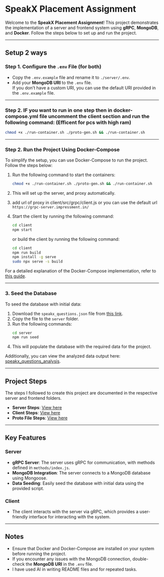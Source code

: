# SpeakX Placement Assignment

Welcome to the **SpeakX Placement Assignment**! This project demonstrates the implementation of a server and frontend system using **gRPC**, **MongoDB**, and **Docker**. Follow the steps below to set up and run the project.

---

## Setup 2 ways

### Step 1. Configure the `.env` File (for both)

- Copy the `.env.example` file and rename it to `./server/.env`.
- Add your **MongoDB URI** to the `.env` file.  
  If you don’t have a custom URI, you can use the default URI provided in the `.env.example` file.

---

### Step 2. IF you want to run in one step then in docker-compose.yml file uncomment the client section and run the following command: (Efficent for pcs with high ram)

```bash
chmod +x ./run-container.sh ./proto-gen.sh && ./run-container.sh
```

---

### Step 2. Run the Project Using Docker-Compose

To simplify the setup, you can use Docker-Compose to run the project. Follow the steps below:

1. Run the following command to start the containers:
   ```bash
   chmod +x ./run-container.sh ./proto-gen.sh && ./run-container.sh
   ```
2. This will set up the server, and proxy automatically.

3. add url of proxy in client/src/grpc/client.js or you can use the default url `https://grpc-server.impressment.in/`
4. Start the client by running the following command:
   ```bash
   cd client
   npm start
   ```
   or build the client by running the following command:
   ```bash
   cd client
   npm run build
   npm install -g serve
   sudo npx serve -s build
   ```

For a detailed explanation of the Docker-Compose implementation, refer to [this guide](https://github.com/mokbhai/SiddhProject/blob/main/NodeJs/gRPC/client-to-server/README_Improved_By_ChatGPT.md).

---

### 3. Seed the Database

To seed the database with initial data:

1. Download the `speakx_questions.json` file from [this link](https://drive.google.com/file/d/1CZ0GX4opA4grkLunRuWwH7bwlmfcSeUQ/view).
2. Copy the file to the `server` folder.
3. Run the following commands:
   ```bash
   cd server
   npm run seed
   ```
4. This will populate the database with the required data for the project.

Additionally, you can view the analyzed data output here: [speakx_questions_analysis](https://github.com/mokbhai/speakx-search-questions/blob/main/server/seed/speakx_questions_analysis.json).

---

## Project Steps

The steps I followed to create this project are documented in the respective server and frontend folders.

- **Server Steps**: [View here](./server/README.md)
- **Client Steps**: [View here](./client/README.md)
- **Proto File Steps**: [View here](./proto/README.md)

---

## Key Features

### Server

- **gRPC Server**: The server uses gRPC for communication, with methods defined in `methods/index.js`.
- **MongoDB Integration**: The server connects to a MongoDB database using Mongoose.
- **Data Seeding**: Easily seed the database with initial data using the provided script.

### Client

- The client interacts with the server via gRPC, which provides a user-friendly interface for interacting with the system.

---

## Notes

- Ensure that Docker and Docker-Compose are installed on your system before running the project.
- If you encounter any issues with the MongoDB connection, double-check the **MongoDB URI** in the `.env` file.
- I have used AI in writing README files and for repeated tasks.

